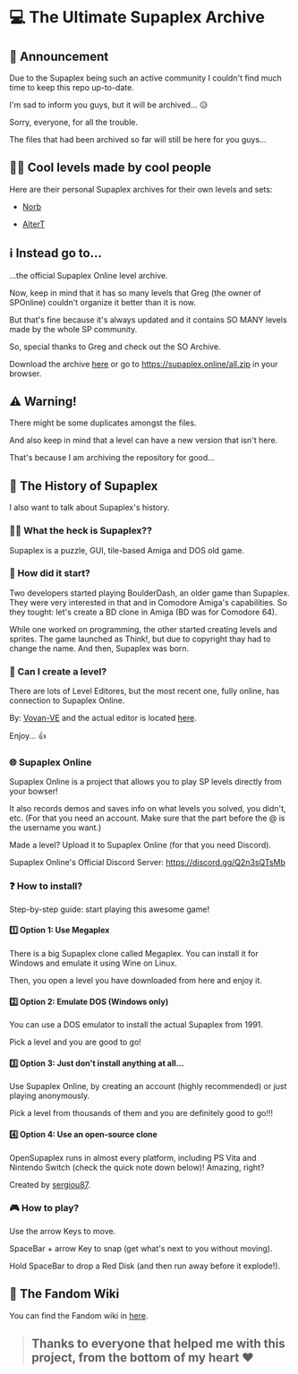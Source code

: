 # 💻 The Ultimate Supaplex Archive
## 📃 Announcement
Due to the Supaplex being such an active community I couldn't find much time to keep this repo up-to-date.

I'm sad to inform you guys, but it will be archived... 😥

Sorry, everyone, for all the trouble. 

The files that had been archived so far will still be here for you guys...

## 👨‍💻 Cool levels made by cool people
Here are their personal Supaplex archives for their own levels and sets:

* [Norb](https://github.com/norbcodes/NorbSupaplexArchive)

* [AlterT](https://github.com/thealtermaven/promotek-supaplex)

## ℹ Instead go to...
...the official Supaplex Online level archive.

Now, keep in mind that it has so many levels that Greg (the owner of SPOnline) couldn't organize it better than it is now.

But that's fine because it's always updated and it contains SO MANY levels made by the whole SP community.

So, special thanks to Greg and check out the SO Archive.

Download the archive [here](https://supaplex.online/all.zip) or go to https://supaplex.online/all.zip in your browser.

## ⚠️ Warning!
There might be some duplicates amongst the files.

And also keep in mind that a level can have a new version that isn't here.

That's because I am archiving the repository for good...

## 📕 The History of Supaplex
I also want to talk about Supaplex's history. 

### 🤷‍♂️ What the heck is Supaplex?? 
Supaplex is a puzzle, GUI, tile-based Amiga and DOS old game.

### 🤔 How did it start? 
Two developers started playing BoulderDash, an older game than Supaplex. They were very interested in that and in Comodore Amiga's capabilities. So they tought: let's create a BD clone in Amiga (BD was for Comodore 64).

While one worked on programming, the other started creating levels and sprites. The game launched as Think!, but due to copyright thay had to change the name. And then, Supaplex was born. 

### 🤯 Can I create a level? 
There are lots of Level Editores, but the most recent one, fully online, has connection to Supaplex Online. 

By: [Vovan-VE](https://github.com/Vovan-VE/Supaplex-levels-editor) and the actual editor is located [here](https://sple.me).

Enjoy... :+1:

### 🌐 Supaplex Online
Supaplex Online is a project that allows you to play SP levels directly from your bowser!

It also records demos and saves info on what levels you solved, you didn't, etc. (For that you need an account. Make sure that the part before the @ is the username you want.)

Made a level? Upload it to Supaplex Online (for that you need Discord). 

Supaplex Online's Official Discord Server: https://discord.gg/Q2n3sQTsMb 

### ❓ How to install? 
Step-by-step guide: start playing this awesome game! 

#### 1️⃣ Option 1: Use Megaplex
There is a big Supaplex clone called Megaplex. You can install it for Windows and emulate it using Wine on Linux.  

Then, you open a level you have downloaded from here and enjoy it. 

#### 2️⃣ Option 2: Emulate DOS (Windows only) 
You can use a DOS emulator to install the actual Supaplex from 1991.

Pick a level and you are good to go!

#### 3️⃣ Option 3: Just don't install anything at all... 
Use Supaplex Online, by creating an account (highly recommended) or just playing anonymously. 

Pick a level from thousands of them and you are definitely good to go!!! 

#### 4️⃣ Option 4: Use an open-source clone
OpenSupaplex runs in almost every platform, including PS Vita and Nintendo Switch (check the quick note down below)! Amazing, right? 

Created by [sergiou87](https://github.com/sergiou87/open-supaplex).

### 🎮 How to play?
Use the arrow Keys to move.

SpaceBar + arrow Key to snap (get what's next to you without moving).

Hold SpaceBar to drop a Red Disk (and then run away before it explode!).

## 💾 The Fandom Wiki
You can find the Fandom wiki in [here](https://supaplex.fandom.com/wiki/Supaplex).

> ## Thanks to everyone that helped me with this project, from the bottom of my heart ❤
